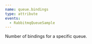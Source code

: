 ```yaml
---
name: queue.bindings
type: attribute
events:
  - RabbitmqQueueSample
---
```


Number of bindings for a specific queue.